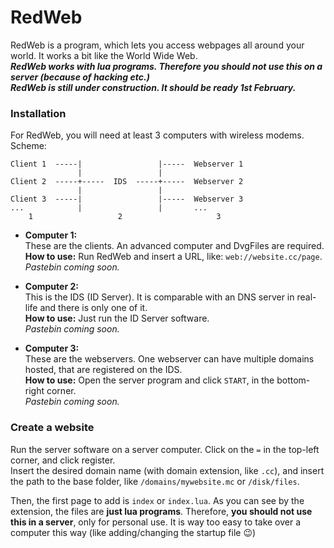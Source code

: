# RedWeb
RedWeb is a program, which lets you access webpages all around your world. It works a bit like the World Wide Web.  
***RedWeb works with lua programs. Therefore you should not use this on a server (because of hacking etc.)***  
***RedWeb is still under construction. It should be ready 1st February.***

### Installation
For RedWeb, you will need at least 3 computers with wireless modems.  
Scheme:
```
Client 1  -----|                 |-----  Webserver 1
               |                 |
Client 2  -----+-----  IDS  -----+-----  Webserver 2
               |                 |
Client 3  -----|                 |-----  Webserver 3
...            |                 |       ...
    1                   2                     3
```

- **Computer 1:**  
  These are the clients. An advanced computer and DvgFiles are required.  
  **How to use:** Run RedWeb and insert a URL, like: `web://website.cc/page`.  
  *Pastebin coming soon.*

- **Computer 2:**  
  This is the IDS (ID Server). It is comparable with an DNS server in real-life and there is only one of it.  
  **How to use:** Just run the ID Server software.  
  *Pastebin coming soon.*

- **Computer 3:**  
  These are the webservers. One webserver can have multiple domains hosted, that are registered on the IDS.  
  **How to use:** Open the server program and click `START`, in the bottom-right corner.  
  *Pastebin coming soon.*

### Create a website
Run the server software on a server computer. Click on the `=` in the top-left corner, and click register.  
Insert the desired domain name (with domain extension, like `.cc`), and insert the path to the base folder, like `/domains/mywebsite.mc` or `/disk/files`.

Then, the first page to add is `index` or `index.lua`. As you can see by the extension, the files are **just lua programs**. Therefore, **you should not use this in a server**, only for personal use. It is way too easy to take over a computer this way (like adding/changing the startup file :wink:)
